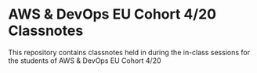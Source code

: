 # AWS & DevOps EU Cohort 4/20 Classnotes

This repository contains classnotes held in during the in-class sessions for the students of AWS & DevOps EU Cohort 4/20 
